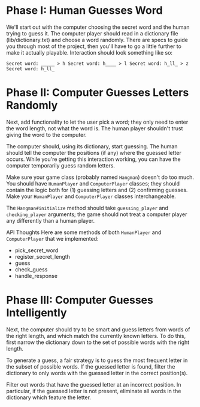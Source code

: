 # Phase I: Human Guesses Word
We'll start out with the computer choosing the secret word and the human trying to guess it. The computer player should read in a dictionary file (lib/dictionary.txt) and choose a word randomly. There are specs to guide you through most of the project, then you'll have to go a little further to make it actually playable. Interaction should look something like so:

```
Secret word: _____ > h Secret word: h____ > l Secret word: h_ll_ > z Secret word: h_ll_
```

# Phase II: Computer Guesses Letters Randomly
Next, add functionality to let the user pick a word; they only need to enter the word length, not what the word is. The human player shouldn't trust giving the word to the computer.

The computer should, using its dictionary, start guessing. The human should tell the computer the positions (if any) where the guessed letter occurs. While you're getting this interaction working, you can have the computer temporarily guess random letters.

Make sure your game class (probably named `Hangman`) doesn't do too much. You should have `HumanPlayer` and `ComputerPlayer` classes; they should contain the logic both for (1) guessing letters and (2) confirming guesses. Make your `HumanPlayer` and `ComputerPlayer` classes interchangeable.

The `Hangman#initialize` method should take `guessing_player` and `checking_player` arguments; the game should not treat a computer player any differently than a human player.

API Thoughts
Here are some methods of both `HumanPlayer` and `ComputerPlayer` that we implemented:

- pick_secret_word
- register_secret_length
- guess
- check_guess
- handle_response

# Phase III: Computer Guesses Intelligently
Next, the computer should try to be smart and guess letters from words of the right length, and which match the currently known letters. To do this, first narrow the dictionary down to the set of possible words with the right length.

To generate a guess, a fair strategy is to guess the most frequent letter in the subset of possible words. If the guessed letter is found, filter the dictionary to only words with the guessed letter in the correct position(s).

Filter out words that have the guessed letter at an incorrect position. In particular, if the guessed letter is not present, eliminate all words in the dictionary which feature the letter.